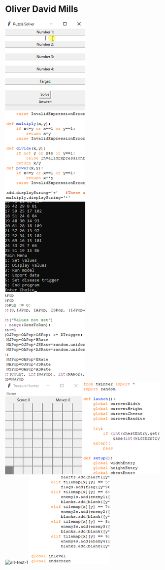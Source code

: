 # Oliver David Mills
![alt-text-1](solverdemo.gif) ![alt-text-2](solvercode.gif)  
![alt-text-1](greenflydemo.gif) ![alt-text-2](greenflycode.gif)  
![alt-text-1](treasuredemo.gif) ![alt-text-2](treasurecode.gif)  
![alt-text-1](platformdemo.gif) ![alt-text-1](platformcode.gif)  


